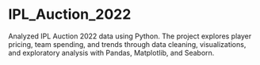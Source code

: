 # IPL_Auction_2022
Analyzed IPL Auction 2022 data using Python. The project explores player pricing, team spending, and trends through data cleaning, visualizations, and exploratory analysis with Pandas, Matplotlib, and Seaborn.
